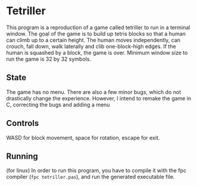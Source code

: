 # Tetriller
This program is a reproduction of a game called tetriller to run in a terminal window.
The goal of the game is to build up tetris blocks so that a human can climb up to a certain height. The human moves independently, can crouch, fall down, walk laterally
and clib one-block-high edges. If the human is squashed by a block, the game is over.
Minimum window size to run the game is 32 by 32 symbols.

## State
The game has no menu. There are also a few minor bugs, which do not drastically change the experience. However, I intend to remake the game in C, correcting the
bugs and adding a menu

## Controls
WASD for block movement, space for rotation, escape for exit.

## Running
(for linux) In order to run this program, you have to compile it with the fpc compiler (`fpc tetriller.pas`), and run the generated executable file.
